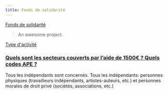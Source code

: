 ```yaml
---
title: Fonds de solidarité
---
```


[Fonds de solidarité](https://docsify-independants-co.netlify.com/#/fonds-solidarite?id=fonds-de-solidarit%c3%a9)

> An awesome project.

[Type d'activité](https://docsify-independants-co.netlify.com/#/fonds-solidarite?id=type-d39activit%c3%a9)

### [Quels sont les secteurs couverts par l’aide de 1500€ ? Quels codes APE ?](https://docsify-independants-co.netlify.com/#/fonds-solidarite?id=quels-sont-les-secteurs-couverts-par-laide-de-1500%e2%82%ac-quels-codes-ape-)

Tous les indépendants sont concernés. Tous les indépendants: personnes physiques (travailleurs indépendants, artistes-auteurs, etc.) et personnes morales de droit privé (sociétés, associations, etc.)
